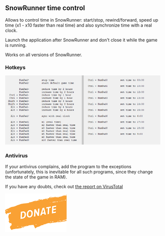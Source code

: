 ## SnowRunner time control

Allows to control time in SnowRunner: start/stop, rewind/forward, speed up time (x1 - x10 faster than real time) and also synchronize time with a real clock.

Launch the application after SnowRunner and don't close it while the game is running.

Works on all versions of SnowRunner.

### Hotkeys

![Hotkeys](https://github.com/equdevel/equdevel.github.io/blob/main/SnowRunner_time_control_hotkeys.png)

### Antivirus

If your antivirus complains, add the program to the exceptions (unfortunately, this is inevitable for all such programs, since they change the state of the game in RAM).

If you have any doubts, check out [the report on VirusTotal](https://www.virustotal.com/gui/file/64b26414a007c436af66c39cbdaa92699eb2f90999669efaa1124a2542efd4a6?nocache=1)

[![DONATE](https://github.com/equdevel/equdevel.github.io/blob/main/donate_banner_200px.png)](https://www.donationalerts.com/r/equdevel)
